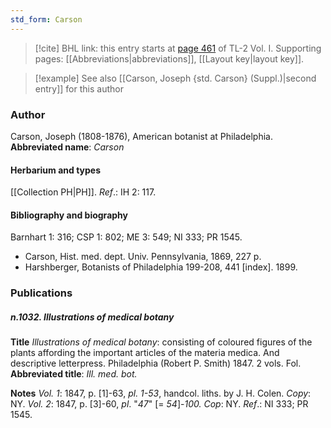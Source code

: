 ```yaml
---
std_form: Carson
---
```


> [!cite] BHL link: this entry starts at [page 461](https://www.biodiversitylibrary.org/page/33120592) of TL-2 Vol. I.
> Supporting pages: [[Abbreviations|abbreviations]], [[Layout key|layout key]].

> [!example] See also [[Carson, Joseph {std. Carson} (Suppl.)|second entry]] for this author

### Author

Carson, Joseph (1808-1876), American botanist at Philadelphia. 
**Abbreviated name**: *Carson*

#### Herbarium and types

[[Collection PH|PH]].
*Ref*.: IH 2: 117.

#### Bibliography and biography

Barnhart 1: 316; CSP 1: 802; ME 3: 549; NI 333; PR 1545.
- Carson, Hist. med. dept. Univ. Pennsylvania, 1869, 227 p.
- Harshberger, Botanists of Philadelphia 199-208, 441 \[index\]. 1899.

### Publications

##### n.1032. Illustrations of medical botany

**Title**
*Illustrations of medical botany*: consisting of coloured figures of the plants affording the important articles of the materia medica. And descriptive letterpress. Philadelphia (Robert P. Smith) 1847. 2 vols. Fol.
**Abbreviated title**: *Ill. med. bot.*

**Notes**
*Vol. 1*: 1847, p. \[1\]-63, *pl. 1-53*, handcol. liths. by J. H. Colen. *Copy*: NY.
*Vol. 2*: 1847, p. \[3\]-60, *pl*. "*47*" \[= *54*\]-*100. Cop*: NY.
*Ref*.: NI 333; PR 1545.

